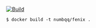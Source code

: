 ###

[![Build](https://github.com/khadas/fenix-docker/workflows/Build/badge.svg)](https://github.com/khadas/fenix-docker/actions?query=workflow%3ABuild)

```
$ docker build -t numbqq/fenix .
```
